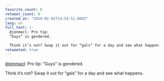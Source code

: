 ```yaml
---
favorite_count: 0
retweet_count: 0
created_at: "2019-02-02T14:54:52.000Z"
lang: en
full_text: |-
  @jenmacl: Pro tip:
  “Guys” is gendered. 

  Think it’s not? Swap it out for “gals” for a day and see what happens.
retweeted: true
---
```


[@jenmacl](https://twitter.com/jenmacl): Pro tip: “Guys” is gendered.

Think it’s not? Swap it out for “gals” for a day and see what happens.
